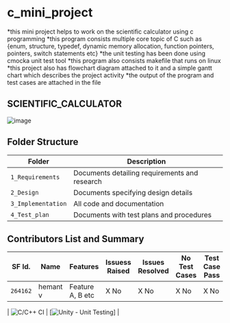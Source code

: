# c_mini_project

*this mini project helps to work on the scientific calculator using c programming 
*this program consists multiple core topic of C such as {enum, structure, typedef, dynamic memory allocation, function pointers, pointers, switch statements etc}
*the unit testing has been done using cmocka unit test tool
*this program also consists makefile that runs on linux
*this project also has flowchart diagram attached to it and a simple gantt chart which describes the project activity
*the output of the program and test cases are attached in the file


## SCIENTIFIC_CALCULATOR

![image](https://help.apple.com/assets/601331154FF818403475D896/6013311F4FF818403475D8DC/en_US/c6d1a84a5f44defcf86318cb57215701.png)



## Folder Structure
Folder             | Description
-------------------| -----------------------------------------
`1_Requirements`   | Documents detailing requirements and research
`2_Design`         | Documents specifying design details
`3_Implementation` | All code and documentation
`4_Test_plan`      | Documents with test plans and procedures

## Contributors List and Summary

SF Id. |  Name   |    Features    | Issuess Raised |Issues Resolved|No Test Cases|Test Case Pass
-------|---------|----------------|----------------|---------------|-------------|--------------
`264162` | hemant v  | Feature A, B etc    | X No     | X No   |X No   |X No     
   
| ![C/C++ CI](https://github.com/hemant-v-23/c_mini_project/blob/main/.github/workflows/c-cpp.yml)   | [![Unity - Unit Testing](https://github.com/SuprabhaBhat/LnT-C-MiniProject-/blob/main/.github/unity.yml/badge.svg)]   | 
